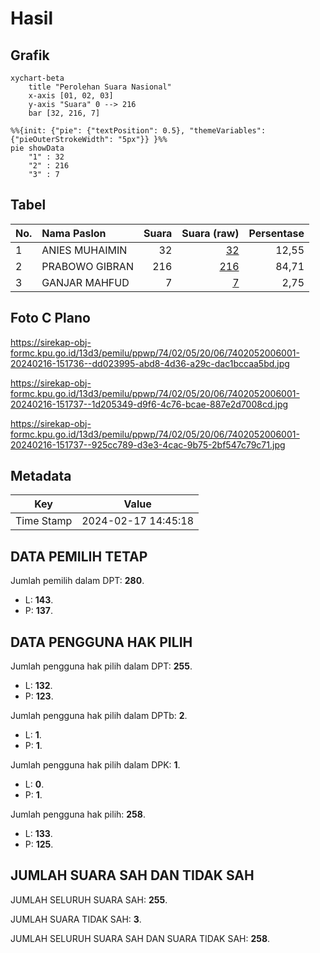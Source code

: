 # Hasil

## Grafik

```mermaid
xychart-beta
    title "Perolehan Suara Nasional"
    x-axis [01, 02, 03]
    y-axis "Suara" 0 --> 216
    bar [32, 216, 7]
```

```mermaid
%%{init: {"pie": {"textPosition": 0.5}, "themeVariables": {"pieOuterStrokeWidth": "5px"}} }%%
pie showData
    "1" : 32
    "2" : 216
    "3" : 7
```

## Tabel

| No. | Nama Paslon    | Suara | Suara (raw) | Persentase |
|:--- |:-------------- | -----:| -----------:| ----------:|
| 1   | ANIES MUHAIMIN | 32    | [32][p-1]   | 12,55      |
| 2   | PRABOWO GIBRAN | 216   | [216][p-2]  | 84,71      |
| 3   | GANJAR MAHFUD  | 7     | [7][p-3]    | 2,75       |


[p-1]: https://github.com/gigit-pemilu/pemilu-2024/blob/main/pilpres/hitung-suara/sub/74-sulawesi-tenggara/sub/02-konawe/sub/05-sampara/sub/2006-andepali/sub/001-tps/sub/paslon-1.txt
[p-2]: https://github.com/gigit-pemilu/pemilu-2024/blob/main/pilpres/hitung-suara/sub/74-sulawesi-tenggara/sub/02-konawe/sub/05-sampara/sub/2006-andepali/sub/001-tps/sub/paslon-2.txt
[p-3]: https://github.com/gigit-pemilu/pemilu-2024/blob/main/pilpres/hitung-suara/sub/74-sulawesi-tenggara/sub/02-konawe/sub/05-sampara/sub/2006-andepali/sub/001-tps/sub/paslon-3.txt

## Foto C Plano

https://sirekap-obj-formc.kpu.go.id/13d3/pemilu/ppwp/74/02/05/20/06/7402052006001-20240216-151736--dd023995-abd8-4d36-a29c-dac1bccaa5bd.jpg

https://sirekap-obj-formc.kpu.go.id/13d3/pemilu/ppwp/74/02/05/20/06/7402052006001-20240216-151737--1d205349-d9f6-4c76-bcae-887e2d7008cd.jpg

https://sirekap-obj-formc.kpu.go.id/13d3/pemilu/ppwp/74/02/05/20/06/7402052006001-20240216-151737--925cc789-d3e3-4cac-9b75-2bf547c79c71.jpg


## Metadata

| Key        | Value               |
| ---------- | ------------------- |
| Time Stamp | 2024-02-17 14:45:18 |


## DATA PEMILIH TETAP

Jumlah pemilih dalam DPT: **280**.
 * L: **143**.
 * P: **137**.

## DATA PENGGUNA HAK PILIH

Jumlah pengguna hak pilih dalam DPT: **255**.
 * L: **132**.
 * P: **123**.

Jumlah pengguna hak pilih dalam DPTb: **2**.
 * L: **1**.
 * P: **1**.

Jumlah pengguna hak pilih dalam DPK: **1**.
 * L: **0**.
 * P: **1**.

Jumlah pengguna hak pilih: **258**.
 * L: **133**.
 * P: **125**.

## JUMLAH SUARA SAH DAN TIDAK SAH

JUMLAH SELURUH SUARA SAH: **255**.

JUMLAH SUARA TIDAK SAH: **3**.

JUMLAH SELURUH SUARA SAH DAN SUARA TIDAK SAH: **258**.


